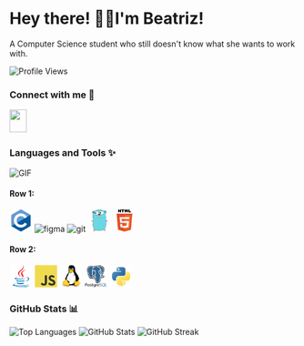 # Hey there! 🌸✨I'm Beatriz!

A Computer Science student who still doesn't know what she wants to work with.

![Profile Views](https://komarev.com/ghpvc/?username=beatrizve16&label=Profile%20views&color=0e75b6&style=flat)

### Connect with me 🌟
[<img src="https://raw.githubusercontent.com/rahuldkjain/github-profile-readme-generator/master/src/images/icons/Social/linked-in-alt.svg" width="30" height="40" />](https://www.linkedin.com/in/beatriz-espindola-73b06b240/)

### Languages and Tools ✨
![GIF](https://i.pinimg.com/originals/87/9d/d6/879dd60de473de0e0128a42352c085e7.gif)  

#### Row 1:
<img src="https://raw.githubusercontent.com/devicons/devicon/master/icons/c/c-original.svg" alt="c" width="40" height="40"/>
<img src="https://www.vectorlogo.zone/logos/figma/figma-icon.svg" alt="figma" width="40" height="40"/>
<img src="https://www.vectorlogo.zone/logos/git-scm/git-scm-icon.svg" alt="git" width="40" height="40"/>
<img src="https://raw.githubusercontent.com/devicons/devicon/master/icons/go/go-original.svg" alt="go" width="40" height="40"/>
<img src="https://raw.githubusercontent.com/devicons/devicon/master/icons/html5/html5-original-wordmark.svg" alt="html5" width="40" height="40"/>

#### Row 2:
<img src="https://raw.githubusercontent.com/devicons/devicon/master/icons/java/java-original.svg" alt="java" width="40" height="40"/>
<img src="https://raw.githubusercontent.com/devicons/devicon/master/icons/javascript/javascript-original.svg" alt="javascript" width="40" height="40"/>
<img src="https://raw.githubusercontent.com/devicons/devicon/master/icons/linux/linux-original.svg" alt="linux" width="40" height="40"/>
<img src="https://raw.githubusercontent.com/devicons/devicon/master/icons/postgresql/postgresql-original-wordmark.svg" alt="postgresql" width="40" height="40"/>
<img src="https://raw.githubusercontent.com/devicons/devicon/master/icons/python/python-original.svg" alt="python" width="40" height="40"/>

### GitHub Stats 📊
![Top Languages](https://github-readme-stats.vercel.app/api/top-langs/?username=beatrizve16&layout=compact)
![GitHub Stats](https://github-readme-stats.vercel.app/api?username=beatrizve16&show_icons=true)
![GitHub Streak](https://github-readme-streak-stats.herokuapp.com/?user=beatrizve16)
